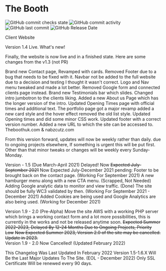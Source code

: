 # The Booth
![GitHub commit checks state](https://img.shields.io/github/checks-status/Raheemshah2809/booth/711ecc21465c09d0aa07f824ae1941c3c9d5dd12)
![GitHub commit activity](https://img.shields.io/github/commit-activity/m/Raheemshah2809/booth)
![GitHub last commit](https://img.shields.io/github/last-commit/Raheemshah2809/booth)
![GitHub Release Date](https://img.shields.io/github/release-date/Raheemshah2809/Booth)

 Client Website 


Version 1.4 Live. 
What's new! 

Finally, the website is now live and in a finished state. Here are some changes from the v1.3 (not PR) 

Brand new Contact page, Revamped with cards.
Removed Footer due to a bug that needs to be fixed with it. 
Navbar not be added to the full website due to a decision and testing I thought it wasn't correct. 
Logo and Nav menu tweaked and made a lot better.
Removed Google form and connected clients page instead.
Brand new Testimonials bar which slides. 
Changed intro jumbotron to the clients liking.
Added a new About us Page which has the longer version of the intro.
Updated Opening Times page with official times and additional text. 
The portfolio page got a major revamp added a new card style and the hover effect removed the old list style. 
Updated Opening times and did some minor CSS work.
Updated footer with a correct version number.
Added a new URL to which the site can be accessed to.
Theboothuk.com & nabzcutz.com

From this version forward, updates will now be weekly rather than daily. due to ongoing projects elsewhere, If something is urgent this will be put first. Other than that minor tweaks or changes will be weekly every Sunday-Monday.

Version - 1.5 (Due March-April 2021) Delayed! Now <del>Expected July-September 2021</del> Now Expected July-December 2021
pending: 
Footer to be brought back on the contact page. (Working For September 2021)
A new hamburger menu along with a new CTA menu. (Scrapped, Not Needed)
Adding Google analytic data to monitor and view traffic. (Done)
The site should be fully WC3 validated by then. (Working For September 2021 - December 2021)
Added Cookies are being used and Google Analytics are also being used. (Working for December 2021)

Version 1.9 - 2.0 (Pre-Alpha) 
Move the site AWS with a working PHP server which brings a working contact form and a lot more possibilities, this is currently in the works and not be released anytime soon.  <del> Expected Summer 2022-2023, Delayed By 12-24 Months Due to Ongoing Projects, Priority Low</del>
<del>Now Expected Summer 2023, Version 2.0 of the site may be cancelled. Update in 2023. </del> <br>
Version 1.9 - 2.0 Now Cancelled! (Updated February 2022)

This Changelog Was Last Updated In February 2022 
Version 1.5-1.6.X Will Be the Last Major Updates To The Site. (EOL - December 2022) 
Only SSL Certificate Will be renewed every 90 days. 
